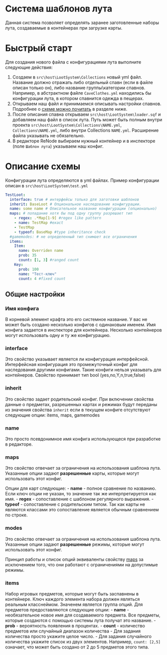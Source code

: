 # Система шаблонов лута

Данная система позволяет определять заранее заготовленные наборы лута, создаваемые в контейнерах при загрузке карты.

# Быстрый старт
Для создания нового файла с конфигурациями лута выполните следующие действия:
1. Создаем в `src\host\LootSystem\Collections` новый yml файл. Название должно отражать либо отдельный спавн (если в файле описан только он), либо название группы\категории спавнов. Например, в абстрактном файле `CaveClothes.yml` находились бы конфигурации лута, в котором спавнится одежда в пещерах.
2. Открываем наш файл и принимаемся описывать настройки спавнов. Подробнее о [схеме можно почитать](#описание-схемы) в разделе ниже.
3. После описания спавна открываем `src\host\LootSystem\loader.sqf` и добавляем наш файл в список лута. Путь может быть полным внутри проекта `src\host\LootSystem\Collections\NAME.yml`, `Collections\NAME.yml`, либо внутри Collections `NAME.yml`. Расширение файла указывать не обязательно.
4. В редакторе ReNode выбираем нужный контейнер и в инспекторе (поле `Шаблон лута`) указываем наш конфиг.

# Описание схемы

Конфигурации лута определяются в yml файлах.
Пример конфигурации описан в `src\host\LootSystem\test.yml`

```yml
TestLoot:
  interface: true # интерфейсы только для заготовки шаблонов
  inherit: BaseLoot # Опциональное наследование конфигурации.
  name: some name # Описательное название конфигурации (опционально)
  maps: # попадание хотя бы под одну группу разрешает тип
    - regex: .*Map[1-9] #regex like pattern
    - name: TestMap #exact
    - TestMap
    - typeof: BaseMap #type inheritance check
  #gamemodes: # не определенный тип снимает все ограничения
  items:
    Item:
      name: Overriden name
      prob: 35
      count: [1, 3] #ranged count
    Key:
      prob: 100
      name: "Тест-ключ"
      count: 4 #fixed count
```

## Общие настройки

### Имя конфига
В корневой элемент крафта это его системное название. У вас не может быть создано несколько конфигов с одинаковым именем. Имя конфига задается в инспекторе для контейнера. Несколько контейнеров могут использовать одну и ту же конфигурацию.

### interface
Это свойство указывает является ли конфигурация интерфейсной. Интерфейсная конфигурация это промежуточный конфиг для наследования другими конфигами. Такие конфиги нельзя указывать для контейнеров. Свойство принимает тип bool (yes,no,Y,n,true,false)

### inherit
Это свойство задает родительский конфиг. При включении свойства данные о предметах, разрешенных картах и режимах будут переданы из значения свойства `inherit` если в текущем конфиге отсутствуют следующие опции: items, maps, gamemodes

### name
Это просто псевдонимное имя конфига использующеся при разработке в редакторе.

### maps
Это свойство отвечает за ограничения на использования шаблона лута. Указанные опции задают **разрешенные** карты, которые могут использовать этот конфиг.

Опции для карт следующие:
	- **name** - полное сравнение по названию. Если ключ опции не указан, то значение так же интерпретируется как имя.
	- **regex** - сопоставление с шаблоном регулярного выражения.
	- **typeof** - сопоставление с родительским типом. Так как карты не являются классами это сопоставление является обычным сравнением по строке.

### modes
Это свойство отвечает за ограничения на использования шаблона лута. Указанные опции задают **разрешенные** режимы, которые могут использовать этот конфиг.

Принцип работы и список опций эквиваленты свойству [maps](#maps) за исключением того, что они работают с ограничениями на допустимые режимы.

### items
Набор игровых предметов, которые могут быть заспавнены в контейнере.
Ключ каждого элемента набора должен являться реальным класснеймом. Значенем является группа опций.
Для предметов предоставляются следующие опции:
	- **name** - необязательное новое имя для создаваемого предмета. Все предметы, которые создаются с помощью системы лута получат это название. 
	- **prob** - вероятность появления в процентах.
	- **count** - количество предметов или случайный диапазон количества
		- Для задания количества просто укажите целое число.
		- Для задания случайного количества укажите список из двух элементов. Например, `count: [2,5]` означает, что может быть создано от 2 до 5 предметов этого типа.
